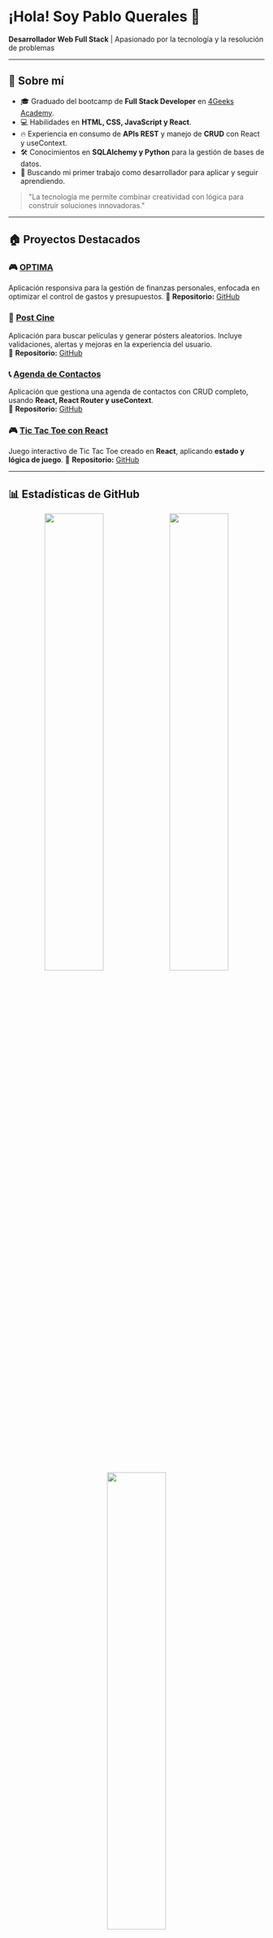 # ¡Hola! Soy Pablo Querales 👋  

**Desarrollador Web Full Stack** | Apasionado por la tecnología y la resolución de problemas  

---

## 🚀 Sobre mí  

- 🎓 Graduado del bootcamp de **Full Stack Developer** en [4Geeks Academy](https://4geeksacademy.com).  
- 💻 Habilidades en **HTML, CSS, JavaScript y React**.  
- 🔥 Experiencia en consumo de **APIs REST** y manejo de **CRUD** con React y useContext.  
- 🛠️ Conocimientos en **SQLAlchemy y Python** para la gestión de bases de datos.  
- 🎯 Buscando mi primer trabajo como desarrollador para aplicar y seguir aprendiendo.  

> "La tecnología me permite combinar creatividad con lógica para construir soluciones innovadoras."  

---

## 🏠 Proyectos Destacados  

### 🎮 **[OPTIMA](https://github.com/PabloQuerales/optima-app)**  
Aplicación responsiva para la gestión de finanzas personales, enfocada en optimizar el control de gastos y presupuestos. 
🔗 **Repositorio:** [GitHub](https://github.com/PabloQuerales/optima-app)  

### 🎥 **[Post Cine](https://github.com/PabloQuerales/buscador-de-pel-culas-con-react)**  
Aplicación para buscar películas y generar pósters aleatorios. Incluye validaciones, alertas y mejoras en la experiencia del usuario.  
🔗 **Repositorio:** [GitHub](https://github.com/PabloQuerales/buscador-de-pel-culas-con-react)  

### 📞 **[Agenda de Contactos](https://github.com/PabloQuerales/agenda-de-contactos)**  
Aplicación que gestiona una agenda de contactos con CRUD completo, usando **React, React Router y useContext**.  
🔗 **Repositorio:** [GitHub](https://github.com/PabloQuerales/agenda-de-contactos)  

### 🎮 **[Tic Tac Toe con React](https://github.com/PabloQuerales/tic-tac-toe-react)**  
Juego interactivo de Tic Tac Toe creado en **React**, aplicando **estado y lógica de juego**.
🔗 **Repositorio:** [GitHub](https://github.com/PabloQuerales/tic-tac-toe-react)  

---

## 📊 Estadísticas de GitHub  

<p align="center">
  <img width="48%" src="https://github-readme-stats.vercel.app/api?username=PabloQuerales&show_icons=true&theme=radical" />
  <img width="48%" src="https://github-readme-streak-stats.herokuapp.com/?user=PabloQuerales&theme=radical" />
</p>

<p align="center">
  <img width="48%" src="https://github-readme-stats.vercel.app/api/top-langs/?username=PabloQuerales&layout=compact&theme=radical" />
</p>

---

## 📚 Tecnologías y herramientas  

- **Frontend:** HTML, CSS, JavaScript, React
- **Backend:** Python,Flask, SQLAlchemy, APIs REST  
- **Base de Datos:** PostgreSQL  
- **Herramientas:** Git, GitHub, JWT, Postman  

---

## 📝 Certificaciones  

- 🌟 **Full Stack Developer** - 4Geeks Academy  

---

## 📞 Conéctate conmigo  

- 🏢 **LinkedIn:** [linkedin.com/in/pabloquerales](https://www.linkedin.com/in/pabloquerales)  
- 👨‍💻 **GitHub:** [github.com/PabloQuerales](https://github.com/PabloQuerales)  

---

🚀 Siempre buscando nuevos desafíos y oportunidades para crecer en el mundo del desarrollo web. 🌟
